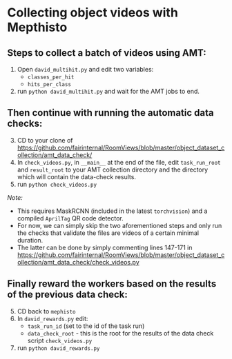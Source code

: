 # Collecting object videos with Mepthisto

## Steps to collect a batch of videos using AMT:
1. Open `david_multihit.py` and edit two variables:
    - `classes_per_hit`
    - `hits_per_class`
2. run `python david_multihit.py` and wait for the AMT jobs to end.

## Then continue with running the automatic data checks:
3. CD to your clone of https://github.com/fairinternal/RoomViews/blob/master/object_dataset_collection/amt_data_check/
4. In `check_videos.py`, in `__main__` at the end of the file, edit `task_run_root` and `result_root` to your AMT collection directory and the directory which will contain the data-check results.
5. run `python check_videos.py`

_Note:_
- This requires MaskRCNN (included in the latest `torchvision`) and a compiled `AprilTag` QR code detector. 
- For now, we can simply skip the two aforementioned steps and only run the checks that validate the files are videos of a certain minimal duration.
- The latter can be done by simply commenting lines 147-171 in https://github.com/fairinternal/RoomViews/blob/master/object_dataset_collection/amt_data_check/check_videos.py

## Finally reward the workers based on the results of the previous data check:
5. CD back to `mephisto`
6. In `david_rewards.py` edit:
    - `task_run_id` (set to the id of the task run)
    - `data_check_root` - this is the root for the results of the data check script `check_videos.py`
7. run `python david_rewards.py`